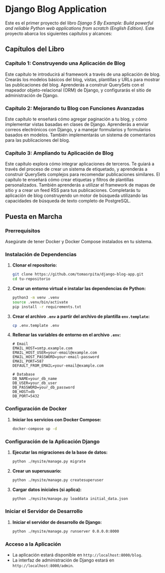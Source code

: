 # Django Blog Application

Este es el primer proyecto del libro *Django 5 By Example: Build powerful and reliable Python web applications from scratch (English Edition)*. Este proyecto abarca los siguientes capítulos y alcances:

## Capítulos del Libro

### Capítulo 1: Construyendo una Aplicación de Blog
Este capítulo te introducirá al framework a través de una aplicación de blog. Crearás los modelos básicos del blog, vistas, plantillas y URLs para mostrar las publicaciones del blog. Aprenderás a construir QuerySets con el mapeador objeto-relacional (ORM) de Django, y configurarás el sitio de administración de Django.

### Capítulo 2: Mejorando tu Blog con Funciones Avanzadas
Este capítulo te enseñará cómo agregar paginación a tu blog, y cómo implementar vistas basadas en clases de Django. Aprenderás a enviar correos electrónicos con Django, y a manejar formularios y formularios basados en modelos. También implementarás un sistema de comentarios para las publicaciones del blog.

### Capítulo 3: Ampliando tu Aplicación de Blog
Este capítulo explora cómo integrar aplicaciones de terceros. Te guiará a través del proceso de crear un sistema de etiquetado, y aprenderás a construir QuerySets complejos para recomendar publicaciones similares. El capítulo te enseñará cómo crear etiquetas y filtros de plantillas personalizados. También aprenderás a utilizar el framework de mapas de sitio y a crear un feed RSS para tus publicaciones. Completarás tu aplicación de blog construyendo un motor de búsqueda utilizando las capacidades de búsqueda de texto completo de PostgreSQL.

## Puesta en Marcha

### Prerrequisitos

Asegúrate de tener Docker y Docker Compose instalados en tu sistema.

### Instalación de Dependencias

1. **Clonar el repositorio:**

    ```sh
    git clone https://github.com/tomasrpita/django-blog-app.git
    cd tu-repositorio
    ```

2. **Crear un entorno virtual e instalar las dependencias de Python:**

    ```sh
    python3 -m venv .venv
    source .venv/bin/activate
    pip install -r requirements.txt
    ```

3. **Crear el archivo `.env` a partir del archivo de plantilla `env.template`:**

    ```sh
    cp .env.template .env
    ```

4. **Rellenar las variables de entorno en el archivo `.env`:**

    ```plaintext
    # Email
    EMAIL_HOST=smtp.example.com
    EMAIL_HOST_USER=your-email@example.com
    EMAIL_HOST_PASSWORD=your-email-password
    EMAIL_PORT=587
    DEFAULT_FROM_EMAIL=your-email@example.com

    # Database
    DB_NAME=your_db_name
    DB_USER=your_db_user
    DB_PASSWORD=your_db_password
    DB_HOST=db
    DB_PORT=5432
    ```

### Configuración de Docker

1. **Iniciar los servicios con Docker Compose:**

    ```sh
    docker-compose up -d
    ```

### Configuración de la Aplicación Django

1. **Ejecutar las migraciones de la base de datos:**

    ```sh
    python ./mysite/manage.py migrate
    ```

2. **Crear un superusuario:**

    ```sh
    python ./mysite/manage.py createsuperuser
    ```

3. **Cargar datos iniciales (si aplica):**

    ```sh
    python ./mysite/manage.py loaddata initial_data.json
    ```

### Iniciar el Servidor de Desarrollo

1. **Iniciar el servidor de desarrollo de Django:**

    ```sh
    python ./mysite/manage.py runserver 0.0.0.0:8000
    ```

### Acceso a la Aplicación

- La aplicación estará disponible en `http://localhost:8000/blog`.
- La interfaz de administración de Django estará en `http://localhost:8000/admin`.

